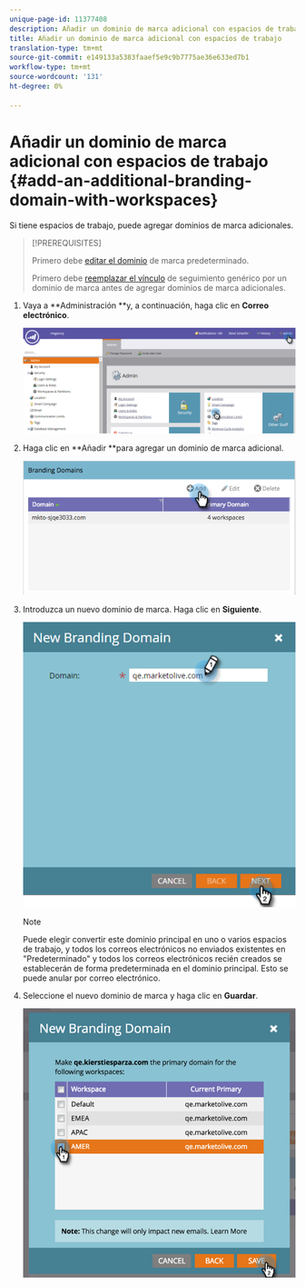 ```yaml
---
unique-page-id: 11377408
description: Añadir un dominio de marca adicional con espacios de trabajo - Documentos de marketing - Documentación del producto
title: Añadir un dominio de marca adicional con espacios de trabajo
translation-type: tm+mt
source-git-commit: e149133a5383faaef5e9c9b7775ae36e633ed7b1
workflow-type: tm+mt
source-wordcount: '131'
ht-degree: 0%

---
```



# Añadir un dominio de marca adicional con espacios de trabajo {#add-an-additional-branding-domain-with-workspaces}

Si tiene espacios de trabajo, puede agregar dominios de marca adicionales.

>[!PREREQUISITES]
>
>Primero debe [editar el dominio](edit-your-default-branding-domain.md) de marca predeterminado.
>
>Primero debe [reemplazar el vínculo](edit-your-default-branding-domain-with-workspaces.md) de seguimiento genérico por un dominio de marca antes de agregar dominios de marca adicionales.

1. Vaya a **Administración **y, a continuación, haga clic en **Correo electrónico**.

   ![](assets/image2016-6-29-16-3a42-3a20.png)

1. Haga clic en **Añadir **para agregar un dominio de marca adicional.

   ![](assets/branding-domains-add-workspaces.png)

1. Introduzca un nuevo dominio de marca. Haga clic en **Siguiente**.

   ![](assets/new-branding-domain-8-31.png)

   >[!NOTE]
   >
   >Puede elegir convertir este dominio principal en uno o varios espacios de trabajo, y todos los correos electrónicos no enviados existentes en &quot;Predeterminado&quot; y todos los correos electrónicos recién creados se establecerán de forma predeterminada en el dominio principal. Esto se puede anular por correo electrónico.

1. Seleccione el nuevo dominio de marca y haga clic en **Guardar**.

   ![](assets/image2016-8-12-10-3a52-3a44.png)

